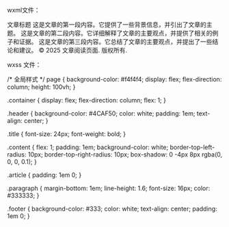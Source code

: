 wxml文件：

<view class="container">
  <view class="header">
    <text class="title">文章标题</text>
  </view>
  <scroll-view class="content" scroll-y="true">
    <view class="article">
      <text class="paragraph">这是文章的第一段内容。它提供了一些背景信息，并引出了文章的主题。</text>
      <text class="paragraph">这是文章的第二段内容。它详细解释了文章的主要观点，并提供了相关的例子和证据。</text>
      <text class="paragraph">这是文章的第三段内容。它总结了文章的主要观点，并提出了一些结论和建议。</text>
      <!-- 继续添加更多段落 -->
    </view>
  </scroll-view>
  <view class="footer">
    <text>&copy; 2025 文章阅读页面. 版权所有.</text>
  </view>
</view>

wxss 文件：

/* 全局样式 */
page {
  background-color: #f4f4f4;
  display: flex;
  flex-direction: column;
  height: 100vh;
}

.container {
  display: flex;
  flex-direction: column;
  flex: 1;
}

.header {
  background-color: #4CAF50;
  color: white;
  padding: 1em;
  text-align: center;
}

.title {
  font-size: 24px;
  font-weight: bold;
}

.content {
  flex: 1;
  padding: 1em;
  background-color: white;
  border-top-left-radius: 10px;
  border-top-right-radius: 10px;
  box-shadow: 0 -4px 8px rgba(0, 0, 0, 0.1);
}

.article {
  padding: 1em 0;
}

.paragraph {
  margin-bottom: 1em;
  line-height: 1.6;
  font-size: 16px;
  color: #333333;
}

.footer {
  background-color: #333;
  color: white;
  text-align: center;
  padding: 1em 0;
}

